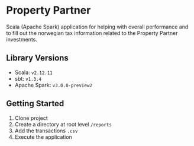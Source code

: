 # Property Partner
Scala (Apache Spark) application for helping with overall performance and to fill out the norwegian tax information related to the Property Partner investments.

## Library Versions
- Scala: `v2.12.11`
- sbt: `v1.3.4`
- Apache Spark: `v3.0.0-preview2`

## Getting Started
1. Clone project
2. Create a directory at root level `/reports`
3. Add the transactions `.csv`
4. Execute the application

